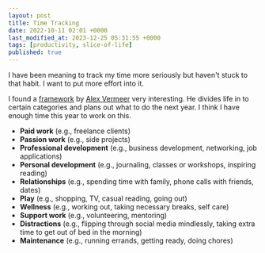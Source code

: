 ```yaml
---
layout: post
title: Time Tracking
date: 2022-10-11 02:01 +0000
last_modified_at: 2023-12-25 05:31:55 +0000
tags: [productivity, slice-of-life]
published: true
---
```


I have been meaning to track my time more seriously but haven't stuck to that
habit. I want to put more effort into it.

I found a [framework](https://drive.google.com/file/d/0B2PaeRjVqAN7MngxTXFPQkpLVjg/view?resourcekey=0--ZFecHPlfpZ937fUZOeLJQ) by [Alex Vermeer](https://alexvermeer.com/8760hours/) very interesting.
He divides life in to certain categories and plans out what to do the next year. I
think I have enough time this year to work on this.

- **Paid work** (e.g., freelance clients)
- **Passion work** (e.g., side projects)
- **Professional development** (e.g., business development, networking, job applications)
- **Personal development** (e.g., journaling, classes or workshops, inspiring reading)
- **Relationships** (e.g., spending time with family, phone calls with friends, dates)
- **Play** (e.g., shopping, TV, casual reading, going out)
- **Wellness** (e.g., working out, taking necessary breaks, self care)
- **Support work** (e.g., volunteering, mentoring)
- **Distractions** (e.g., flipping through social media mindlessly, taking extra time to get out of bed in the morning)
- **Maintenance** (e.g., running errands, getting ready, doing chores)
